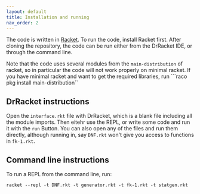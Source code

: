 ```yaml
---
layout: default
title: Installation and running
nav_order: 2
---
```


The code is written in [Racket](https://racket-lang.org/). To run the code, install Racket first.
After cloning the repository, the code can be run either from the DrRacket IDE, or through the command line.

Note that the code uses several modules from the `main-distribution` of racket, so in particular the code will not work properly on minimal racket. If you have minimal racket and want to get the required libraries, run 
```raco pkg install main-distribution``

## DrRacket instructions
Open the `interface.rkt` file with DrRacket, which is a blank file including all the module imports. Then eitehr use the REPL, or write some code and run it with the `run` Button. You can also open any of the files and run them directly, although running in, say `DNF.rkt` won't give you access to functions in `fk-1.rkt`. 

## Command line instructions
To run a REPL from the command line, run:
```
racket --repl -t DNF.rkt -t generator.rkt -t fk-1.rkt -t statgen.rkt
```
